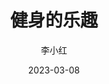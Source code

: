 ---
title: 健身的乐趣
date: 2023-03-08
author: 李小红
description: 健身的乐趣在于你可以拥有更好的身体素质，可以提高你的体力和精力，让你更好地应对生活和工作中的挑战。同时，健身也可以帮助你更好地控制自己的体重，减少疾病的风险，提高生活质量。
tags:
  - 健身的乐趣
image: https://picsum.photos/600/400
---